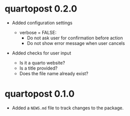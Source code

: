 
# quartopost 0.2.0

* Added configuration settings
    - verbose = FALSE: 
      - Do not ask user for confirmation before action 
      - Do not show error message when user cancels


* Added checks for user input
    - Is it a quarto website?
    - Is a title provided?
    - Does the file name already exist?

# quartopost 0.1.0

* Added a `NEWS.md` file to track changes to the package.
